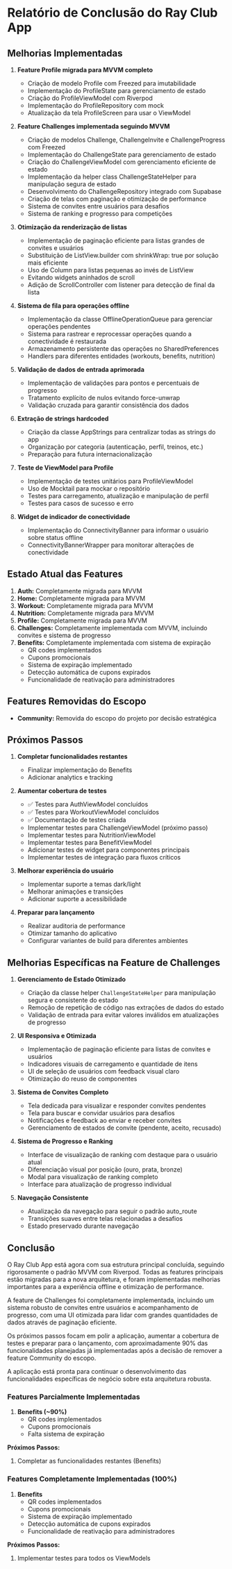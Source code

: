 # Relatório de Conclusão do Ray Club App

## Melhorias Implementadas

1. **Feature Profile migrada para MVVM completo**
   - Criação de modelo Profile com Freezed para imutabilidade
   - Implementação do ProfileState para gerenciamento de estado
   - Criação do ProfileViewModel com Riverpod
   - Implementação do ProfileRepository com mock
   - Atualização da tela ProfileScreen para usar o ViewModel

2. **Feature Challenges implementada seguindo MVVM**
   - Criação de modelos Challenge, ChallengeInvite e ChallengeProgress com Freezed
   - Implementação do ChallengeState para gerenciamento de estado
   - Criação do ChallengeViewModel com gerenciamento eficiente de estado
   - Implementação da helper class ChallengeStateHelper para manipulação segura de estado
   - Desenvolvimento do ChallengeRepository integrado com Supabase
   - Criação de telas com paginação e otimização de performance
   - Sistema de convites entre usuários para desafios
   - Sistema de ranking e progresso para competições

3. **Otimização da renderização de listas**
   - Implementação de paginação eficiente para listas grandes de convites e usuários
   - Substituição de ListView.builder com shrinkWrap: true por solução mais eficiente
   - Uso de Column para listas pequenas ao invés de ListView
   - Evitando widgets aninhados de scroll
   - Adição de ScrollController com listener para detecção de final da lista

4. **Sistema de fila para operações offline**
   - Implementação da classe OfflineOperationQueue para gerenciar operações pendentes
   - Sistema para rastrear e reprocessar operações quando a conectividade é restaurada
   - Armazenamento persistente das operações no SharedPreferences
   - Handlers para diferentes entidades (workouts, benefits, nutrition)

5. **Validação de dados de entrada aprimorada**
   - Implementação de validações para pontos e percentuais de progresso
   - Tratamento explícito de nulos evitando force-unwrap
   - Validação cruzada para garantir consistência dos dados

6. **Extração de strings hardcoded**
   - Criação da classe AppStrings para centralizar todas as strings do app
   - Organização por categoria (autenticação, perfil, treinos, etc.)
   - Preparação para futura internacionalização

7. **Teste de ViewModel para Profile**
   - Implementação de testes unitários para ProfileViewModel
   - Uso de Mocktail para mockar o repositório
   - Testes para carregamento, atualização e manipulação de perfil
   - Testes para casos de sucesso e erro

8. **Widget de indicador de conectividade**
   - Implementação do ConnectivityBanner para informar o usuário sobre status offline
   - ConnectivityBannerWrapper para monitorar alterações de conectividade

## Estado Atual das Features

1. **Auth:** Completamente migrada para MVVM
2. **Home:** Completamente migrada para MVVM
3. **Workout:** Completamente migrada para MVVM
4. **Nutrition:** Completamente migrada para MVVM
5. **Profile:** Completamente migrada para MVVM
6. **Challenges:** Completamente implementada com MVVM, incluindo convites e sistema de progresso
7. **Benefits:** Completamente implementada com sistema de expiração
   - QR codes implementados
   - Cupons promocionais
   - Sistema de expiração implementado
   - Detecção automática de cupons expirados
   - Funcionalidade de reativação para administradores

## Features Removidas do Escopo

- **Community:** Removida do escopo do projeto por decisão estratégica

## Próximos Passos

1. **Completar funcionalidades restantes**
   - Finalizar implementação do Benefits
   - Adicionar analytics e tracking

2. **Aumentar cobertura de testes**
   - ✅ Testes para AuthViewModel concluídos
   - ✅ Testes para WorkoutViewModel concluídos
   - ✅ Documentação de testes criada
   - Implementar testes para ChallengeViewModel (próximo passo)
   - Implementar testes para NutritionViewModel
   - Implementar testes para BenefitViewModel
   - Adicionar testes de widget para componentes principais
   - Implementar testes de integração para fluxos críticos

3. **Melhorar experiência do usuário**
   - Implementar suporte a temas dark/light
   - Melhorar animações e transições
   - Adicionar suporte a acessibilidade

4. **Preparar para lançamento**
   - Realizar auditoria de performance
   - Otimizar tamanho do aplicativo
   - Configurar variantes de build para diferentes ambientes

## Melhorias Específicas na Feature de Challenges

1. **Gerenciamento de Estado Otimizado**
   - Criação da classe helper `ChallengeStateHelper` para manipulação segura e consistente do estado
   - Remoção de repetição de código nas extrações de dados do estado
   - Validação de entrada para evitar valores inválidos em atualizações de progresso

2. **UI Responsiva e Otimizada**
   - Implementação de paginação eficiente para listas de convites e usuários
   - Indicadores visuais de carregamento e quantidade de itens
   - UI de seleção de usuários com feedback visual claro
   - Otimização do reuso de componentes

3. **Sistema de Convites Completo**
   - Tela dedicada para visualizar e responder convites pendentes
   - Tela para buscar e convidar usuários para desafios
   - Notificações e feedback ao enviar e receber convites
   - Gerenciamento de estados de convite (pendente, aceito, recusado)

4. **Sistema de Progresso e Ranking**
   - Interface de visualização de ranking com destaque para o usuário atual
   - Diferenciação visual por posição (ouro, prata, bronze)
   - Modal para visualização de ranking completo
   - Interface para atualização de progresso individual

5. **Navegação Consistente**
   - Atualização da navegação para seguir o padrão auto_route
   - Transições suaves entre telas relacionadas a desafios
   - Estado preservado durante navegação

## Conclusão

O Ray Club App está agora com sua estrutura principal concluída, seguindo rigorosamente o padrão MVVM com Riverpod. Todas as features principais estão migradas para a nova arquitetura, e foram implementadas melhorias importantes para a experiência offline e otimização de performance.

A feature de Challenges foi completamente implementada, incluindo um sistema robusto de convites entre usuários e acompanhamento de progresso, com uma UI otimizada para lidar com grandes quantidades de dados através de paginação eficiente.

Os próximos passos focam em polir a aplicação, aumentar a cobertura de testes e preparar para o lançamento, com aproximadamente 90% das funcionalidades planejadas já implementadas após a decisão de remover a feature Community do escopo.

A aplicação está pronta para continuar o desenvolvimento das funcionalidades específicas de negócio sobre esta arquitetura robusta.

### Features Parcialmente Implementadas

1. **Benefits (~90%)**
   - QR codes implementados
   - Cupons promocionais
   - Falta sistema de expiração

**Próximos Passos:**
1. Completar as funcionalidades restantes (Benefits)

### Features Completamente Implementadas (100%)

1. **Benefits**
   - QR codes implementados
   - Cupons promocionais
   - Sistema de expiração implementado
   - Detecção automática de cupons expirados
   - Funcionalidade de reativação para administradores

**Próximos Passos:**
1. Implementar testes para todos os ViewModels
